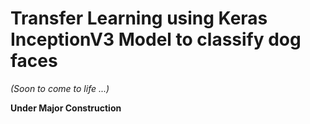 # Transfer Learning using Keras InceptionV3 Model to classify dog faces


_(Soon to come to life ...)_

__Under Major Construction__
